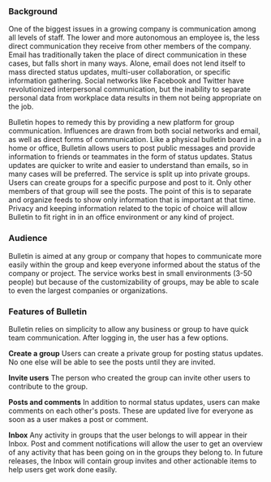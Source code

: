 ### Background
One of the biggest issues in a growing company is communication among all levels of staff. The lower and more autonomous an employee is, the less direct communication they receive from other members of the company. Email has traditionally taken the place of direct communication in these cases, but falls short in many ways. Alone, email does not lend itself to mass directed status updates, multi-user collaboration, or specific information gathering. Social networks like Facebook and Twitter have revolutionized interpersonal communication, but the inability to separate personal data from workplace data results in them not being appropriate on the job.

Bulletin hopes to remedy this by providing a new platform for group communication. Influences are drawn from both social networks and email, as well as direct forms of communication. Like a physical bulletin board in a home or office, Bulletin allows users to post public messages and provide information to friends or teammates in the form of status updates. Status updates are quicker to write and easier to understand than emails, so in many cases will be preferred. The service is split up into private groups. Users can create groups for a specific purpose and post to it. Only other members of that group will see the posts. The point of this is to separate and organize feeds to show only information that is important at that time. Privacy and keeping information related to the topic of choice will allow Bulletin to fit right in in an office environment or any kind of project.

### Audience
Bulletin is aimed at any group or company that hopes to communicate more easily within the group and keep everyone informed about the status of the company or project. The service works best in small environments (3-50 people) but because of the customizability of groups, may be able to scale to even the largest companies or organizations.

### Features of Bulletin
Bulletin relies on simplicity to allow any business or group to have quick team communication. After logging in, the user has a few options.

**Create a group**
Users can create a private group for posting status updates. No one else will be able to see the posts until they are invited.

**Invite users**
The person who created the group can invite other users to contribute to the group.

**Posts and comments**
In addition to normal status updates, users can make comments on each other's posts. These are updated live for everyone as soon as a user makes a post or comment.

**Inbox**
Any activity in groups that the user belongs to will appear in their Inbox. Post and comment notifications will allow the user to get an overview of any activity that has been going on in the groups they belong to. In future releases, the Inbox will contain group invites and other actionable items to help users get work done easily.